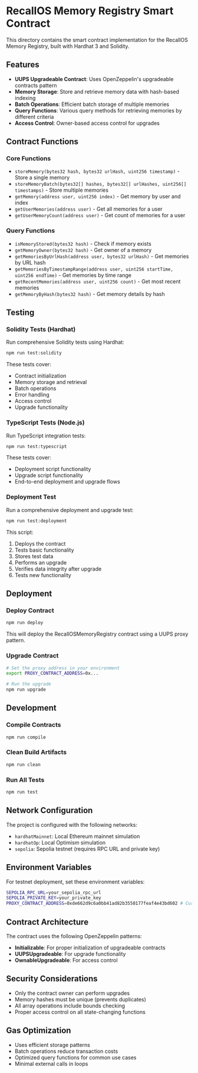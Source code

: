 # RecallOS Memory Registry Smart Contract

This directory contains the smart contract implementation for the RecallOS Memory Registry, built with Hardhat 3 and Solidity.

## Features

- **UUPS Upgradeable Contract**: Uses OpenZeppelin's upgradeable contracts pattern
- **Memory Storage**: Store and retrieve memory data with hash-based indexing
- **Batch Operations**: Efficient batch storage of multiple memories
- **Query Functions**: Various query methods for retrieving memories by different criteria
- **Access Control**: Owner-based access control for upgrades

## Contract Functions

### Core Functions
- `storeMemory(bytes32 hash, bytes32 urlHash, uint256 timestamp)` - Store a single memory
- `storeMemoryBatch(bytes32[] hashes, bytes32[] urlHashes, uint256[] timestamps)` - Store multiple memories
- `getMemory(address user, uint256 index)` - Get memory by user and index
- `getUserMemories(address user)` - Get all memories for a user
- `getUserMemoryCount(address user)` - Get count of memories for a user

### Query Functions
- `isMemoryStored(bytes32 hash)` - Check if memory exists
- `getMemoryOwner(bytes32 hash)` - Get owner of a memory
- `getMemoriesByUrlHash(address user, bytes32 urlHash)` - Get memories by URL hash
- `getMemoriesByTimestampRange(address user, uint256 startTime, uint256 endTime)` - Get memories by time range
- `getRecentMemories(address user, uint256 count)` - Get most recent memories
- `getMemoryByHash(bytes32 hash)` - Get memory details by hash

## Testing

### Solidity Tests (Hardhat)
Run comprehensive Solidity tests using Hardhat:

```bash
npm run test:solidity
```

These tests cover:
- Contract initialization
- Memory storage and retrieval
- Batch operations
- Error handling
- Access control
- Upgrade functionality

### TypeScript Tests (Node.js)
Run TypeScript integration tests:

```bash
npm run test:typescript
```

These tests cover:
- Deployment script functionality
- Upgrade script functionality
- End-to-end deployment and upgrade flows

### Deployment Test
Run a comprehensive deployment and upgrade test:

```bash
npm run test:deployment
```

This script:
1. Deploys the contract
2. Tests basic functionality
3. Stores test data
4. Performs an upgrade
5. Verifies data integrity after upgrade
6. Tests new functionality

## Deployment

### Deploy Contract
```bash
npm run deploy
```

This will deploy the RecallOSMemoryRegistry contract using a UUPS proxy pattern.

### Upgrade Contract
```bash
# Set the proxy address in your environment
export PROXY_CONTRACT_ADDRESS=0x...

# Run the upgrade
npm run upgrade
```

## Development

### Compile Contracts
```bash
npm run compile
```

### Clean Build Artifacts
```bash
npm run clean
```

### Run All Tests
```bash
npm run test
```

## Network Configuration

The project is configured with the following networks:

- `hardhatMainnet`: Local Ethereum mainnet simulation
- `hardhatOp`: Local Optimism simulation  
- `sepolia`: Sepolia testnet (requires RPC URL and private key)

## Environment Variables

For testnet deployment, set these environment variables:

```bash
SEPOLIA_RPC_URL=your_sepolia_rpc_url
SEPOLIA_PRIVATE_KEY=your_private_key
PROXY_CONTRACT_ADDRESS=0xde662d9c6a0bb41ad82b3550177feaf4e43bd602 # Current Sepolia deployment
```

## Contract Architecture

The contract uses the following OpenZeppelin patterns:

- **Initializable**: For proper initialization of upgradeable contracts
- **UUPSUpgradeable**: For upgrade functionality
- **OwnableUpgradeable**: For access control

## Security Considerations

- Only the contract owner can perform upgrades
- Memory hashes must be unique (prevents duplicates)
- All array operations include bounds checking
- Proper access control on all state-changing functions

## Gas Optimization

- Uses efficient storage patterns
- Batch operations reduce transaction costs
- Optimized query functions for common use cases
- Minimal external calls in loops